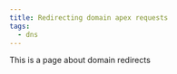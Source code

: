 ```yaml
---
title: Redirecting domain apex requests
tags: 
  - dns
---
```

This is a page about domain redirects

